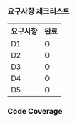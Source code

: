 ### 요구사항 체크리스트
| 요구사항 | 완료 |
|------|----|
| D1   | O  |
| D2   | O  |
| D3   | O  |
| D4   | O  |
| D5   | O  |

### Code Coverage
